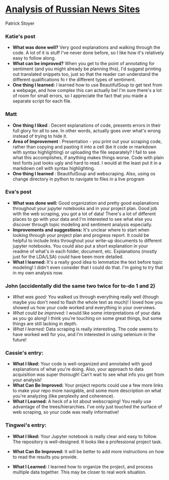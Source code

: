 # [Analysis of Russian News Sites](https://github.com/Data-Science-for-Linguists-2019/Sentiment-Analysis-of-Russian-Language-News)
Patrick Stoyer

### Katie's post

- **What was done well?** Very good explanations and walking through the code. A lot of it is stuff I've never done before, so I like how it's relatively easy to follow along.
- **What can be improved?** When you get to the point of annotating for sentiment (and you might already be planning this), I'd suggest printing out translated snippets too, just so that the reader can understand the different qualifications fo r the different types of sentiment.
- **One thing I learned:** I learned how to use BeautifulSoup to get text from a webpage, and how complex this can actually be! I'm sure there's a lot of room for small errors, so I appreciate the fact that you made a separate script for each file.

### Matt
* __One thing I liked__ : Decent explanations of code, presents errors in their full glory for all to see. In other words, actually goes over what's wrong instead of trying to hide it.
* __Area of Improvement__ : Presentation - you print out your scraping code, rather than copying and pasting it into a cell (be it code or markdown with syntax highlighting) or uploading the file separately? I fail to see what this accomplishes, if anything makes things worse. Code with plain text fonts just looks ugly and hard to read. I would at the least put it in a markdown cell with syntax highlighting.
* __One thing I learned__ : BeautifulSoup and webscraping. Also, using os change directory in python to navigate to files in a live program

### Eva's post
- __What was done well:__ Good organization and pretty good explanations throughout your jupyter notebooks and in your project plan. Good job with the web scraping, you got a lot of data! There's a lot of different places to go with your data and I'm interested to see what else you discover through topic modeling and sentiment analysis especially.
- __Improvements and suggestions:__ It's unclear where to start when looking through your project plan and progress report. It could be helpful to include links throughout your write-up documents to  different jupyter notebooks. You could also put a short explanation in your readme of what's in each folder, document, etc. Explanations (mostly just for the LDA/LSA) could have been more detailed.
- __What I learned:__ It's a really good idea to lemmatize the text before topic modeling! I didn't even consider that I could do that. I'm going to try that in my own analysis now.

### John (accidentally did the same two twice for to-do 1 and 2)
- *What was good:* You walked us through everything really well (though
maybe you don't need to flash the whole text as much)! I loved
how you showed us how your code worked and everything in your overviews.
- *What could be improved:* I would like some interpretations of your
data as you go along! I think you're touching on some great things, but
some things are still lacking in depth.
- *What I learned:* Data scraping is really interesting. The code
seems
to have worked well for you, and I'm interested in using selenium in the
future!

### Cassie's entry:
- **What I liked:** Your code is well-organized and annotated with good
explanations of what you're doing. Also, your approach to data
acquisition was super thorough! Can't wait to see what info you get from
your analysis!
- **What Can Be Improved:** Your project reports could use a few more
links to make your repo more navigable, and some more description on
what you're analyzing (like perplexity and coherence).
- **What I Learned:** A heck of a lot about webscraping! You really use
advantage of the trees/hierarchies. I've only just touched the surface
of web scraping, so your code was really informative!


### Tingwei's entry:
- **What I liked:** Your Jupyter notebook is really clear and easy to follow. The repository is well-designed. It looks like a professional project task.

- **What Can Be Improved:** It will be better to add more instructions on how to read the results you provide.

- **What I Learned:** I learned how to organize the project, and process multiple data together. This may be closer to real work situation.

